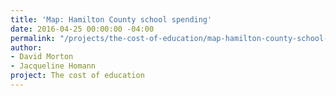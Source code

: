 ```yaml
---
title: 'Map: Hamilton County school spending'
date: 2016-04-25 00:00:00 -04:00
permalink: "/projects/the-cost-of-education/map-hamilton-county-school-spending/"
author:
- David Morton
- Jacqueline Homann
project: The cost of education
---
```


